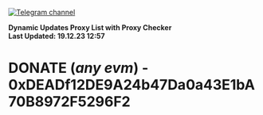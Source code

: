 [![Telegram channel](https://img.shields.io/endpoint?url=https://runkit.io/damiankrawczyk/telegram-badge/branches/master?url=https://t.me/n4z4v0d)](https://t.me/n4z4v0d) 

**Dynamic Updates Proxy List with Proxy Checker**  
**Last Updated: 19.12.23 12:57**

# DONATE (_any evm_) - 0xDEADf12DE9A24b47Da0a43E1bA70B8972F5296F2
